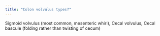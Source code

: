 ```yaml
---
title: "Colon volvulus types?"
---
```

Sigmoid volvulus (most common, mesenteric whirl), Cecal volvulus, Cecal bascule (folding rather than twisting of cecum)

